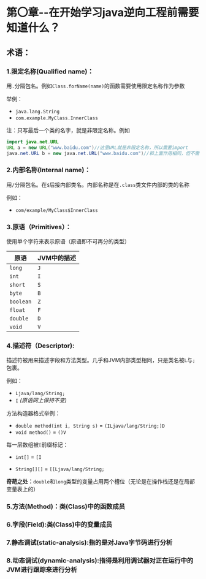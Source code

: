 # 第〇章--在开始学习java逆向工程前需要知道什么？

## 术语：

### 1.限定名称(Qualified name)：

用``.``分隔包名。例如`Class.forName(name)`的函数需要使用限定名称作为参数

举例：

- `java.lang.String`
- `com.example.MyClass.InnerClass`

注：只写最后一个类的名字，就是非限定名称。例如

```java
import java.net.URL
URL a = new URL("www.baidu.com")//这里URL就是非限定名称，所以需要import
java.net.URL b = new java.net.URL("www.baidu.com")//和上面作用相同，但不需要import
```





### 2.内部名称(Internal name)：

用`/`分隔包名。在`$`后接内部类名。内部名称是在`.class`类文件内部的类的名称

例如：

- `com/example/MyClass$InnerClass`





### 3.原语（Primitives）：

使用单个字符来表示原语（原语即不可再分的类型）

| 原语      | JVM中的描述 |
| --------- | ----------- |
| `long`    | `J`         |
| `int`     | `I`         |
| `short`   | `S`         |
| `byte`    | `B`         |
| `boolean` | `Z`         |
| `float`   | `F`         |
| `double`  | `D`         |
| `void`    | `V`         |





### 4.描述符（Descriptor):

描述符被用来描述字段和方法类型。几乎和JVM内部类型相同，只是类名被`L`与`;`包裹。

例如：

- `Ljava/lang/String;`
- `I` *(原语同上保持不变)*

方法构造器格式举例：

- `double method(int i, String s)` = `(ILjava/lang/String;)D`
- `void method()` = `()V`

每一层数组被`[`前缀标记：

- `int[]` = `[I`

- `String[][]` = `[[Ljava/lang/String;`

**奇葩之处：**`double`和`long`类型的变量占用两个槽位（无论是在操作栈还是在局部变量表上的）



### 5.方法(Method)：类(Class)中的函数成员





### 6.字段(Field):类(Class)中的变量成员





### 7.静态调试(static-analysis):指的是对Java字节码进行分析





### 8.动态调试(dynamic-analysis):指得是利用调试器对正在运行中的JVM进行跟踪来进行分析



